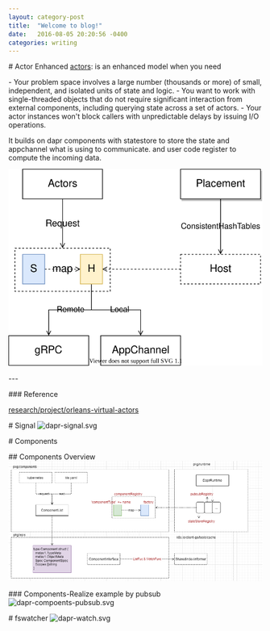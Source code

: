 ```yaml
--- 
layout: category-post
title:  "Welcome to blog!"
date:   2016-08-05 20:20:56 -0400
categories: writing
---
```


\# Actor Enhanced
[actors](https://github.com/dapr/docs/blob/334ff4c626e9a1921dbf22260da3f11a9d44f007/concepts/actors/README.md): is an enhanced model when you need

\- Your problem space involves a large number (thousands or more) of small, independent, and isolated units of state and logic.
\- You want to work with single-threaded objects that do not require significant interaction from external components, including querying state across a set of actors.
\- Your actor instances won't block callers with unpredictable delays by issuing I/O operations.

It builds on dapr components with statestore to store the state and appchannel what is using to communicate. and user code register to compute the incoming data.

![dapr-actors.svg](assert/1596863824768-007e2604-eafe-423b-872e-428147e28914.svg)

\-\-\-

\### Reference

[research/project/orleans-virtual-actors](https://www.microsoft.com/en-us/research/project/orleans-virtual-actors/)

\# Signal
![dapr-signal.svg](https://cdn.nlark.com/yuque/0/2020/svg/176280/1596864217207-529bf7d6-915b-4db9-a01a-0f70aa3b9a8e.svg#align=left&display=inline&height=256&margin=%5Bobject%20Object%5D&name=dapr-signal.svg&originHeight=256&originWidth=191&size=10469&status=done&style=none&width=191)

\# Components

\## Components Overview
![image.png](assert/1593958358817-024c4413-cac4-4211-82f7-488fa26d96e8.png)

\### Components-Realize example by pubsub
![dapr-compoents-pubsub.svg](https://cdn.nlark.com/yuque/0/2020/svg/176280/1596864179677-aaa5d5d5-34dc-4158-bf86-66d2955ccf3b.svg#align=left&display=inline&height=409&margin=%5Bobject%20Object%5D&name=dapr-compoents-pubsub.svg&originHeight=409&originWidth=490&size=16812&status=done&style=none&width=490)

\# fswatcher
![dapr-watch.svg](https://cdn.nlark.com/yuque/0/2020/svg/176280/1596864262799-c3d05a5b-094d-4372-b2bb-baf8afa50701.svg#align=left&display=inline&height=194&margin=%5Bobject%20Object%5D&name=dapr-watch.svg&originHeight=194&originWidth=371&size=13908&status=done&style=none&width=371)